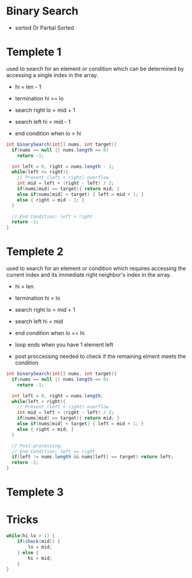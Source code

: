 # Binary Search 
- sorted Or Partial Sorted 



# Templete 1  
 used to search for an element or condition which can be determined by accessing a single index in the array. 

- hi = len - 1 
- termination hi >= lo 
- search right lo = mid + 1 
- search left hi = mid - 1 

- end condition when lo > hi 
```java
int binarySearch(int[] nums, int target){
  if(nums == null || nums.length == 0)
    return -1;

  int left = 0, right = nums.length - 1;
  while(left <= right){
    // Prevent (left + right) overflow
    int mid = left + (right - left) / 2;
    if(nums[mid] == target){ return mid; }
    else if(nums[mid] < target) { left = mid + 1; }
    else { right = mid - 1; }
  }

  // End Condition: left > right
  return -1;
}
```
# Templete 2  
used to search for an element or condition which requires accessing the current index and its immediate right neighbor's index in the array.
- hi = len 
- termination hi > lo 
- search right lo = mid + 1
- search left hi = mid

- end condition when lo == hi
- loop ends when you have 1 element left
- post proccessing needed to check if the remaining elment meets the condition 


```java  
int binarySearch(int[] nums, int target){
  if(nums == null || nums.length == 0)
    return -1;

  int left = 0, right = nums.length;
  while(left < right){
    // Prevent (left + right) overflow
    int mid = left + (right - left) / 2;
    if(nums[mid] == target){ return mid; }
    else if(nums[mid] < target) { left = mid + 1; }
    else { right = mid; }
  }

  // Post-processing:
  // End Condition: left == right
  if(left != nums.length && nums[left] == target) return left;
  return -1;
} 
```

# Templete 3  



# Tricks 
```java 
while(hi-lo > 1) { 
    if(check(mid)) { 
        lo = mid; 
    } else { 
        hi = mid; 
    } 
}
```

